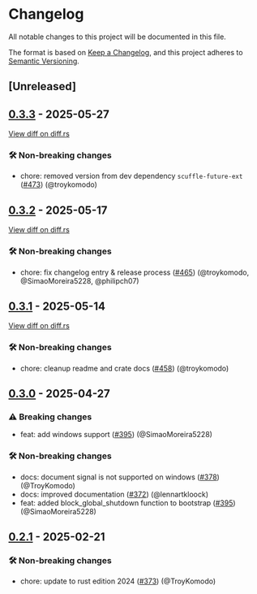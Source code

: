 # Changelog

<!--
This file is automatically generated by our release process.
DO NOT edit it directly.
If you want to add a change log entry for this package,
please create a new file in /changes.d/<pr-number>.toml
Refer to the [README.md](/changes.d/README.md) for more information.
-->

All notable changes to this project will be documented in this file.

The format is based on [Keep a Changelog](https://keepachangelog.com/en/1.0.0/),
and this project adheres to [Semantic Versioning](https://semver.org/spec/v2.0.0.html).

## [Unreleased]

## [0.3.3](https://github.com/ScuffleCloud/scuffle/releases/tag/scuffle-signal-v0.3.3) - 2025-05-27

[View diff on diff.rs](https://diff.rs/scuffle-signal/0.3.2/scuffle-signal/0.3.3/Cargo.toml)

### 🛠️ Non-breaking changes

- chore: removed version from dev dependency `scuffle-future-ext` ([#473](https://github.com/scufflecloud/scuffle/pull/473)) (@troykomodo)

## [0.3.2](https://github.com/ScuffleCloud/scuffle/releases/tag/scuffle-signal-v0.3.2) - 2025-05-17

[View diff on diff.rs](https://diff.rs/scuffle-signal/0.3.1/scuffle-signal/0.3.2/Cargo.toml)

### 🛠️ Non-breaking changes

- chore: fix changelog entry & release process ([#465](https://github.com/scufflecloud/scuffle/pull/465)) (@troykomodo, @SimaoMoreira5228, @philipch07)

## [0.3.1](https://github.com/ScuffleCloud/scuffle/releases/tag/scuffle-signal-v0.3.1) - 2025-05-14

[View diff on diff.rs](https://diff.rs/scuffle-signal/0.3.0/scuffle-signal/0.3.1/Cargo.toml)

### 🛠️ Non-breaking changes

- chore: cleanup readme and crate docs ([#458](https://github.com/scufflecloud/scuffle/pull/458)) (@troykomodo)

## [0.3.0](https://github.com/ScuffleCloud/scuffle/releases/tag/scuffle-signal-v0.3.0) - 2025-04-27

### ⚠️ Breaking changes

- feat: add windows support ([#395](https://github.com/scufflecloud/scuffle/pull/395)) (@SimaoMoreira5228)

### 🛠️ Non-breaking changes

- docs: document signal is not supported on windows ([#378](https://github.com/scufflecloud/scuffle/pull/378)) (@TroyKomodo)
- docs: improved documentation ([#372](https://github.com/scufflecloud/scuffle/pull/372)) (@lennartkloock)
- feat: added block_global_shutdown function to bootstrap ([#395](https://github.com/scufflecloud/scuffle/pull/395)) (@SimaoMoreira5228)

## [0.2.1](https://github.com/ScuffleCloud/scuffle/releases/tag/scuffle-signal-v0.2.1) - 2025-02-21

### 🛠️ Non-breaking changes

- chore: update to rust edition 2024 ([#373](https://github.com/scufflecloud/scuffle/pull/373)) (@TroyKomodo)
